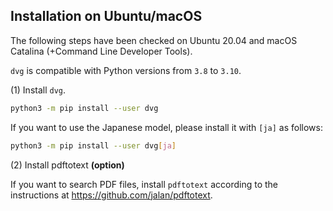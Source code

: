 ## Installation on Ubuntu/macOS

The following steps have been checked on Ubuntu 20.04 and macOS Catalina (+Command Line Developer Tools).

`dvg` is compatible with Python versions from `3.8` to `3.10`.

(1) Install `dvg`.

```sh
python3 -m pip install --user dvg
```

If you want to use the Japanese model, please install it with `[ja]` as follows:

```sh
python3 -m pip install --user dvg[ja]
```

(2) Install pdftotext **(option)**

If you want to search PDF files, install `pdftotext` according to the instructions at https://github.com/jalan/pdftotext.

